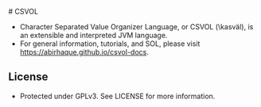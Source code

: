 ﻿﻿# CSVOL
- Character Separated Value Organizer Language, or CSVOL (\kasväl\), is an extensible and interpreted JVM language.
- For general information, tutorials, and SOL, please visit https://abirhaque.github.io/csvol-docs.

## License
- Protected under GPLv3. See LICENSE for more information.